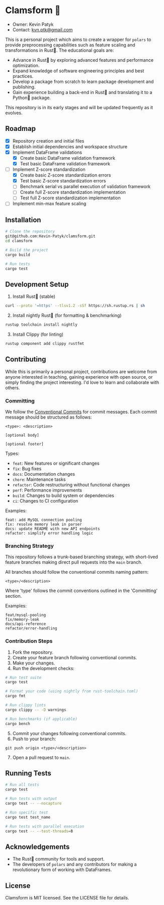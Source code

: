 # Clamsform 🐚

* Owner: Kevin Patyk
* Contact: kvn.ptk@gmail.com

This is a personal project which aims to create a wrapper for `polars` to provide preprocessing capabilities such as feature scaling and transformations in Rust🦀. The educational goals are:

* Advance in Rust🦀 by exploring advanced features and performance optimization.
* Expand knowledge of software engineering principles and best practices.
* Develop a package from scratch to learn package development and publishing.
* Gain experience building a back-end in Rust🦀 and translating it to a Python🐍 package.

This repository is in its early stages and will be updated frequently as it evolves.

## Roadmap

* [x] Repository creation and initial files
* [x] Establish initial dependencies and workspace structure
* [x] Implement DataFrame validations
    * [x] Create basic DataFrame validation framework
    * [x] Test basic DataFrame validation framework
* [ ] Implement Z-score standardization
    * [x] Create basic Z-score standardization errors
    * [x] Test basic Z-score standardization errors
    * [ ] Benchmark serial vs parallel execution of validation framework
    * [ ] Create full Z-score standardization implementation
    * [ ] Test full Z-score standardization implementation
* [ ] Implement min-max feature scaling
    
## Installation

```bash
# Clone the repository
git@github.com:Kevin-Patyk/clamsform.git
cd clamsform

# Build the project
cargo build

# Run tests
cargo test
```

## Development Setup

1. Install Rust🦀 (stable)

```bash
curl --proto '=https' --tlsv1.2 -sSf https://sh.rustup.rs | sh
```

2. Install nightly Rust🦀 (for formatting & benchmarking)

```bash
rustup toolchain install nightly
```

3. Install Clippy (for linting)

```bash
rustup component add clippy rustfmt
```

## Contributing

While this is primarily a personal project, contributions are welcome from anyone interested in teaching, gaining experience with open source, or simply finding the project interesting. I'd love to learn and collaborate with others.

### Committing

We follow the [Conventional Commits](https://www.conventionalcommits.org/en/v1.0.0/#specification) for commit messages. Each commit message should be structured as follows:

```
<type>: <description>

[optional body]

[optional footer]
```

Types:

* `feat`: New features or significant changes
* `fix`: Bug fixes
* `docs`: Documentation changes
* `chore`: Maintenance tasks
* `refactor`: Code restructuring without functional changes
* `perf`: Performance improvements
* `build`: Changes to build system or dependencies
* `ci`: Changes to CI configuration

Examples:

```
feat: add MySQL connection pooling
fix: resolve memory leak in parser
docs: update README with new API endpoints
refactor: simplify error handling logic
```

### Branching Strategy

This repository follows a trunk-based branching strategy, with short-lived feature branches making direct pull requests into the `main` branch. 

All branches should follow the conventional commits naming pattern:

```
<type>/<description>
```

Where 'type' follows the commit conventions outlined in the 'Committing' section.

Examples:

```
feat/mysql-pooling
fix/memory-leak
docs/api-reference
refactor/error-handling
```

### Contribution Steps

1. Fork the repository.
2. Create your feature branch following conventional commits.
3. Make your changes.
4. Run the development checks:

```bash
# Run test suite
cargo test

# Format your code (using nightly from rust-toolchain.toml)
cargo fmt

# Run clippy lints
cargo clippy -- -D warnings

# Run benchmarks (if applicable)
cargo bench
```
5. Commit your changes following conventional commits. 
6. Push to your branch:

```
git push origin <type>/<description>
```
7. Open a pull request to `main`.

## Running Tests

```bash
# Run all tests
cargo test

# Run tests with output
cargo test -- --nocapture

# Run specific test
cargo test test_name

# Run tests with parallel execution
cargo test -- --test-threads=8
```

## Acknowledgements 

* The Rust🦀 community for tools and support.
* The developers of `polars` and any contributors for making a revolutionary form of working with DataFrames.

## License

Clamsform is MIT licensed. See the LICENSE file for details.
